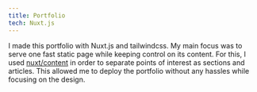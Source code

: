```yaml
---
title: Portfolio
tech: Nuxt.js
---
```


I made this portfolio with Nuxt.js and tailwindcss. My main focus was to serve one fast static page while keeping control on its content. For this, I used [nuxt/content](https://content.nuxtjs.org/fr/) in order to separate points of interest as sections and articles. This allowed me to deploy the portfolio without any hassles while focusing on the design.